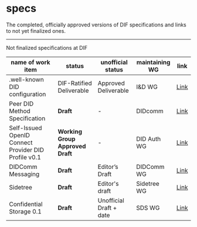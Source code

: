 # specs
The completed, officially approved versions of DIF specifications and links to not yet finalized ones. 


---

Not finalized specifications at DIF


| name of work item  | status  | unofficial status  | maintaining WG  | link |
|---|---|---|-----| ---| 
| .well-known DID configuration  | DIF-Ratified Deliverable | Approved Deliverable  | I&D WG  | [Link](https://identity.foundation/specs/did-configuration/) |
| Peer DID Method Specification  | __Draft__ | -  | DIDcomm  | [Link](https://identity.foundation/peer-did-method-spec/) |
| Self-Issued OpenID Connect Provider DID Profile v0.1  | __Working Group Approved Draft__  |  -  | DID Auth WG | [Link](https://identity.foundation/did-siop/) |
| DIDComm Messaging  | __Draft__  | Editor’s Draft   | DIDComm WG | [Link](https://identity.foundation/didcomm-messaging/spec/) |
| Sidetree    | __Draft__   | Editor's draft   | Sidetree WG | [Link](https://identity.foundation/sidetree/spec/) |
| Confidential Storage 0.1 |__Draft__ |  Unofficial Draft + date |SDS WG | [Link](https://identity.foundation/confidential-storage/) |
